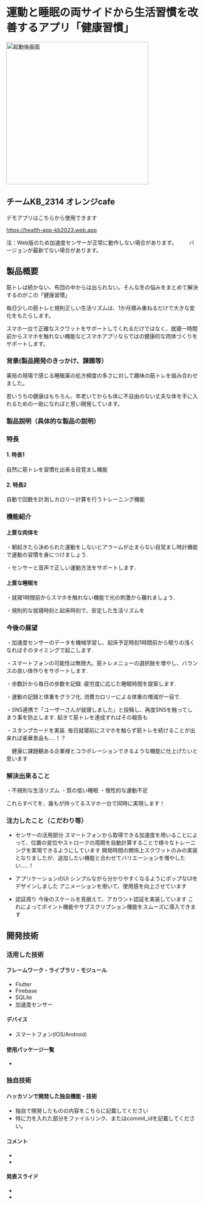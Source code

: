 # 運動と睡眠の両サイドから生活習慣を改善するアプリ「健康習慣」


<img width="373" alt="起動後画面" src="https://github.com/jphacks/KB_2314/assets/89514219/244b716c-cfdc-4131-a7b5-b88c3934c829">


## チームKB_2314 オレンジcafe

デモアプリはこちらから使用できます

https://health-app-kb2023.web.app

注：Web版のため加速度センサーが正常に動作しない場合があります。
　　バージョンが最新でない場合があります。

## 製品概要

筋トレは続かない、布団の中からは出られない。そんな冬の悩みをまとめて解決するのがこの「健康習慣」

毎日少しの筋トレと規則正しい生活リズムは、1か月積み重ねるだけで大きな変化をもたらします。

スマホ一台で正確なスクワットをサポートしてくれるだけではなく、就寝一時間前からスマホを触れない機能などスマホアプリならではの健康的な肉体づくりをサポートします。

### 背景(製品開発のきっかけ、課題等）
薬局の現場で感じる睡眠薬の処方頻度の多さに対して趣味の筋トレを組み合わせました。

若いうちの健康はもちろん、年老いてからも体に不自由のない丈夫な体を手に入れるための一助になればと思い開発しています。

### 製品説明（具体的な製品の説明）

### 特長
#### 1. 特長1
自然に筋トレを習慣化出来る目覚まし機能
#### 2. 特長2
自動で回数を計測しカロリー計算を行うトレーニング機能


### 機能紹介
#### 上質な肉体を
・朝起きたら決められた運動をしないとアラームが止まらない目覚まし時計機能で運動の習慣を身につけましょう.

・センサーと音声で正しい運動方法をサポートします．


#### 上質な睡眠を

・就寝1時間前からスマホを触れない機能で光の刺激から離れましょう．

・規則的な就寝時刻と起床時刻で、安定した生活リズムを

### 今後の展望


・加速度センサーのデータを機械学習し、起床予定時刻1時間前から眠りの浅くなればそのタイミングで起こします.

・スマートフォンの可能性は無限大。筋トレメニューの選択肢を増やし、バランスの良い体作りをサポートします.

・歩数計から毎日の歩数を記録. 疲労度に応じた睡眠時間を提案します.

・運動の記録と体重をグラフ化. 消費カロリーによる体重の増減が一目で.

・SNS連携で「ユーザーさんが就寝しました」と投稿し、再度SNSを触ってしまう事を防止します. 起きて筋トレを達成すればその報告も

・スタンプカードを実装. 毎日就寝前にスマホを触らず筋トレを続けることが出来れば豪華景品も....！？

　健康に課題観ある企業様とコラボレーションできるような機能に仕上げたいと思います
 


### 解決出来ること

・不規則な生活リズム
・質の低い睡眠
・慢性的な運動不足

これらすべてを、誰もが持ってるスマホ一台で同時に実現します！

 
 
### 注力したこと（こだわり等）
* センサーの活用部分
  スマートフォンから取得できる加速度を用いることによって、位置の変位やストロークの周期を自動計算することで様々なトレーニングを実現できるようにしています
  開発時間の関係上スクワットのみの実装となりましたが、追加したい機能と合わせてバリエーションを増やしたい.....！
  
* アプリケーションのUI
  シンプルながら分かりやすくなるようにポップなUIをデザインしました
  アニメーションを用いて、使用感を向上させています
  
* 認証周り
  今後のスケールを見据えて、アカウント認証を実装しています
  これによってポイント機能やサブスクリプション機能をスムーズに導入できます
  

## 開発技術
### 活用した技術

#### フレームワーク・ライブラリ・モジュール
* Flutter
* Firebase
* SQLite
* 加速度センサー

#### デバイス
* スマートフォン(IOS/Android)

  

#### 使用パッケージ一覧
* 

### 独自技術
#### ハッカソンで開発した独自機能・技術
* 独自で開発したものの内容をこちらに記載してください
* 特に力を入れた部分をファイルリンク、またはcommit_idを記載してください。

#### コメント
* 
* 

#### 発表スライド
* 
* 
